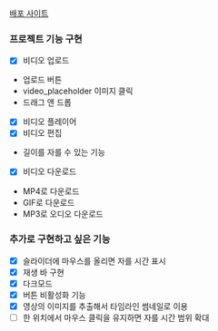[배포 사이트](https://react-js-bootstrap.vercel.app/)

### 프로젝트 기능 구현

- [X]  비디오 업로드
  - 업로드 버튼
  - video_placeholder 이미지 클릭
  - 드래그 앤 드롭
- [X]  비디오 플레이어
- [X]  비디오 편집
  -  길이를 자를 수 있는 기능
- [X]  비디오 다운로드
  - MP4로 다운로드
  - GIF로 다운로드
  - MP3로 오디오 다운로드

### 추가로 구현하고 싶은 기능

- [X] 슬라이더에 마우스를 올리면 자를 시간 표시
- [X] 재생 바 구현
- [X] 다크모드
- [X] 버튼 비활성화 기능
- [X] 영상의 이미지를 추출해서 타임라인 썸네일로 이용
- [ ] 한 위치에서 마우스 클릭을 유지하면 자를 시간 범위 확대